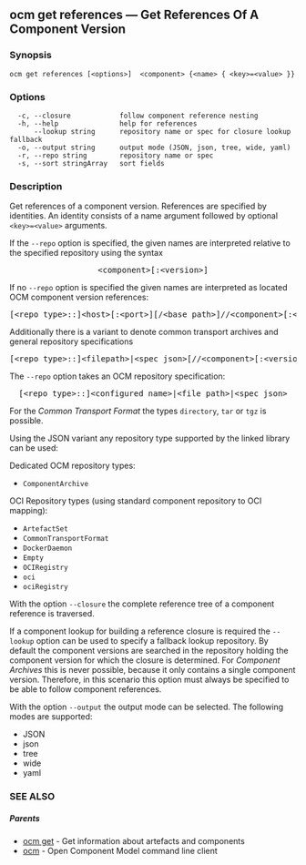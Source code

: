 ## ocm get references &mdash; Get References Of A Component Version

### Synopsis

```
ocm get references [<options>]  <component> {<name> { <key>=<value> }}
```

### Options

```
  -c, --closure            follow component reference nesting
  -h, --help               help for references
      --lookup string      repository name or spec for closure lookup fallback
  -o, --output string      output mode (JSON, json, tree, wide, yaml)
  -r, --repo string        repository name or spec
  -s, --sort stringArray   sort fields
```

### Description


Get references of a component version. References are specified
by identities. An identity consists of 
a name argument followed by optional <code>&lt;key>=&lt;value></code>
arguments.

If the <code>--repo</code> option is specified, the given names are interpreted
relative to the specified repository using the syntax

<center>
    <pre>&lt;component>[:&lt;version>]</pre>
</center>

If no <code>--repo</code> option is specified the given names are interpreted 
as located OCM component version references:

<center>
    <pre>[&lt;repo type>::]&lt;host>[:&lt;port>][/&lt;base path>]//&lt;component>[:&lt;version>]</pre>
</center>

Additionally there is a variant to denote common transport archives
and general repository specifications

<center>
    <pre>[&lt;repo type>::]&lt;filepath>|&lt;spec json>[//&lt;component>[:&lt;version>]]</pre>
</center>

The <code>--repo</code> option takes an OCM repository specification:

<center>
    <pre>[&lt;repo type>::]&lt;configured name>|&lt;file path>|&lt;spec json></pre>
</center>

For the *Common Transport Format* the types <code>directory</code>,
<code>tar</code> or <code>tgz</code> is possible.

Using the JSON variant any repository type supported by the 
linked library can be used:

Dedicated OCM repository types:
- `ComponentArchive`

OCI Repository types (using standard component repository to OCI mapping):
- `ArtefactSet`
- `CommonTransportFormat`
- `DockerDaemon`
- `Empty`
- `OCIRegistry`
- `oci`
- `ociRegistry`

With the option <code>--closure</code> the complete reference tree of a component reference is traversed.

If a component lookup for building a reference closure is required
the <code>--lookup</code>  option can be used to specify a fallback
lookup repository. 
By default the component versions are searched in the repository
holding the component version for which the closure is determined.
For *Component Archives* this is never possible, because it only
contains a single component version. Therefore, in this scenario
this option must always be specified to be able to follow component
references.

With the option <code>--output</code> the output mode can be selected.
The following modes are supported:
 - JSON
 - json
 - tree
 - wide
 - yaml


### SEE ALSO

##### Parents

* [ocm get](ocm_get.md)	 - Get information about artefacts and components
* [ocm](ocm.md)	 - Open Component Model command line client

